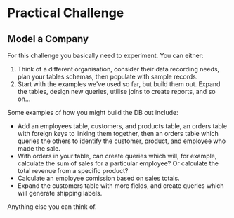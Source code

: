 # Practical Challenge
## Model a Company

For this challenge you basically need to experiment. You can either:

1. Think of a different organisation, consider their data recording needs, plan your tables schemas, then populate with sample records.
2. Start with the examples we've used so far, but build them out. Expand the tables, design new queries, utilise joins to create reports, and so on...

Some examples of how you might build the DB out include:
- Add an employees table, customers, and products table, an orders table with foreign keys to linking them together, then an orders table which queries the others to identify the customer, product, and employee who made the sale.
- With orders in your table, can create queries which will, for example, calculate the sum of sales for a particular employee? Or calculate the total revenue from a specific product?
- Calculate an employee comission based on sales totals.
- Expand the customers table with more fields, and create queries which will generate shipping labels.

Anything else you can think of.
